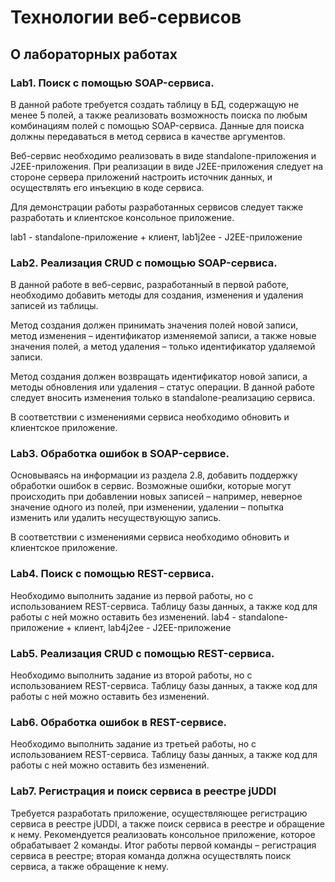 # Технологии веб-сервисов

## О лабораторных работах

### Lab1. Поиск с помощью SOAP-сервиса.
   В данной работе требуется создать таблицу в БД, содержащую не менее 5 полей, а
   также реализовать возможность поиска по любым комбинациям полей с помощью
   SOAP-сервиса. Данные для поиска должны передаваться в метод сервиса в качестве
   аргументов.
   
   Веб-сервис необходимо реализовать в виде standalone-приложения и
   J2EE-приложения. При реализации в виде J2EE-приложения следует на стороне
   сервера приложений настроить источник данных, и осуществлять его инъекцию в коде
   сервиса.
   
   Для демонстрации работы разработанных сервисов следует также разработать и
   клиентское консольное приложение.
   
   lab1 - standalone-приложение + клиент, lab1j2ee - J2EE-приложение
   
### Lab2. Реализация CRUD с помощью SOAP-сервиса.
   В данной работе в веб-сервис, разработанный в первой работе, необходимо
   добавить методы для создания, изменения и удаления записей из таблицы.
   
   Метод создания должен принимать значения полей новой записи, метод
   изменения – идентификатор изменяемой записи, а также новые значения полей, а
   метод удаления – только идентификатор удаляемой записи.
   
   Метод создания должен возвращать идентификатор новой записи, а методы
   обновления или удаления – статус операции. В данной работе следует вносить
   изменения только в standalone-реализацию сервиса.
   
   В соответствии с изменениями сервиса необходимо обновить и клиентское
   приложение.
   
### Lab3. Обработка ошибок в SOAP-сервисе.
   Основываясь на информации из раздела 2.8, добавить поддержку обработки
   ошибок в сервис. Возможные ошибки, которые могут происходить при добавлении
   новых записей – например, неверное значение одного из полей, при изменении,
   удалении – попытка изменить или удалить несуществующую запись.
   
   В соответствии с изменениями сервиса необходимо обновить и клиентское
   приложение.
   
### Lab4. Поиск с помощью REST-сервиса.
   Необходимо выполнить задание из первой работы, но с использованием
   REST-сервиса. Таблицу базы данных, а также код для работы с ней можно оставить
   без изменений.
   lab4 - standalone-приложение + клиент, lab4j2ee - J2EE-приложение
   
### Lab5. Реализация CRUD с помощью REST-сервиса.
   Необходимо выполнить задание из второй работы, но с использованием
   REST-сервиса. Таблицу базы данных, а также код для работы с ней можно оставить
   без изменений.
   
### Lab6. Обработка ошибок в REST-сервисе.
   Необходимо выполнить задание из третьей работы, но с использованием
   REST-сервиса. Таблицу базы данных, а также код для работы с ней можно оставить
   без изменений.
   
### Lab7. Регистрация и поиск сервиса в реестре jUDDI
   Требуется разработать приложение, осуществляющее регистрацию сервиса в
   реестре jUDDI, а также поиск сервиса в реестре и обращение к нему. Рекомендуется
   реализовать консольное приложение, которое обрабатывает 2 команды. Итог работы
   первой команды – регистрация сервиса в реестре; вторая команда должна
   осуществлять поиск сервиса, а также обращение к нему.
   
   